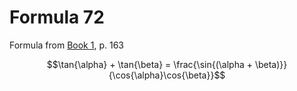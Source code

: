 # Formula 72

Formula from [Book 1](../../Buch1.md), p. 163

```math
\tan{\alpha} + \tan{\beta} = \frac{\sin{(\alpha + \beta)}}{\cos{\alpha}\cos{\beta}}
```
